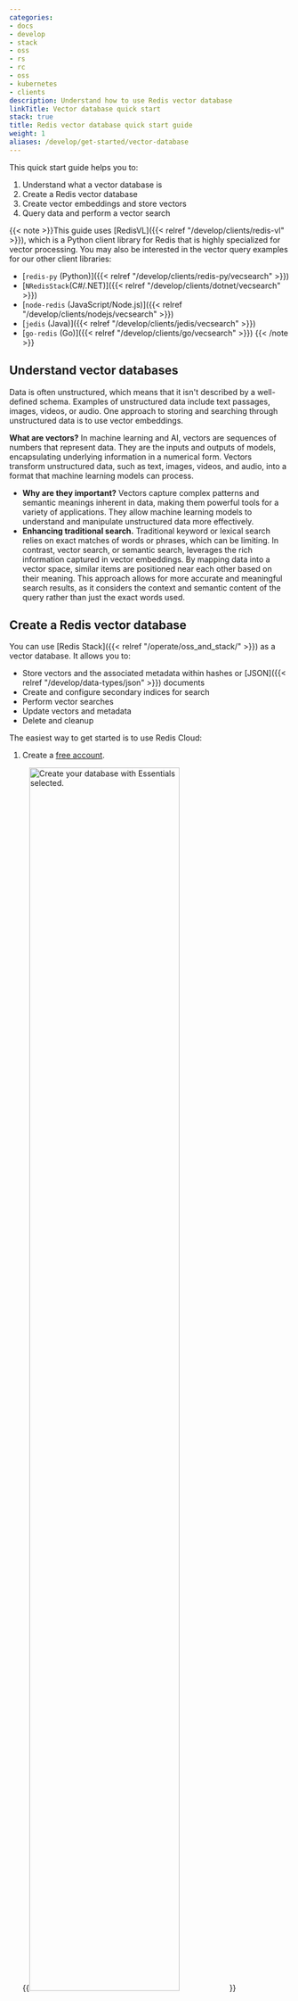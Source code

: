 ```yaml
---
categories:
- docs
- develop
- stack
- oss
- rs
- rc
- oss
- kubernetes
- clients
description: Understand how to use Redis vector database
linkTitle: Vector database quick start
stack: true
title: Redis vector database quick start guide
weight: 1
aliases: /develop/get-started/vector-database
---
```


This quick start guide helps you to:

1. Understand what a vector database is
2. Create a Redis vector database
3. Create vector embeddings and store vectors
4. Query data and perform a vector search

{{< note >}}This guide uses [RedisVL]({{< relref "/develop/clients/redis-vl" >}}),
which is a Python client library for Redis that is highly specialized for
vector processing. You may also be interested in the vector query examples
for our other client libraries:

- [`redis-py` (Python)]({{< relref "/develop/clients/redis-py/vecsearch" >}})
- [`NRedisStack`(C#/.NET)]({{< relref "/develop/clients/dotnet/vecsearch" >}})
- [`node-redis` (JavaScript/Node.js)]({{< relref "/develop/clients/nodejs/vecsearch" >}})
- [`jedis` (Java)]({{< relref "/develop/clients/jedis/vecsearch" >}})
- [`go-redis` (Go)]({{< relref "/develop/clients/go/vecsearch" >}})
{{< /note >}}

## Understand vector databases

Data is often unstructured, which means that it isn't described by a well-defined schema. Examples of unstructured data include text passages, images, videos, or audio. One approach to storing and searching through unstructured data is to use vector embeddings.

**What are vectors?** In machine learning and AI, vectors are sequences of numbers that represent data. They are the inputs and outputs of models, encapsulating underlying information in a numerical form. Vectors transform unstructured data, such as text, images, videos, and audio, into a format that machine learning models can process.

- **Why are they important?** Vectors capture complex patterns and semantic meanings inherent in data, making them powerful tools for a variety of applications. They allow machine learning models to understand and manipulate unstructured data more effectively.
- **Enhancing traditional search.** Traditional keyword or lexical search relies on exact matches of words or phrases, which can be limiting. In contrast, vector search, or semantic search, leverages the rich information captured in vector embeddings. By mapping data into a vector space, similar items are positioned near each other based on their meaning. This approach allows for more accurate and meaningful search results, as it considers the context and semantic content of the query rather than just the exact words used.


## Create a Redis vector database
You can use [Redis Stack]({{< relref "/operate/oss_and_stack/" >}}) as a vector database. It allows you to:

* Store vectors and the associated metadata within hashes or [JSON]({{< relref "/develop/data-types/json" >}}) documents
* Create and configure secondary indices for search
* Perform vector searches
* Update vectors and metadata
* Delete and cleanup

The easiest way to get started is to use Redis Cloud:

1. Create a [free account](https://redis.com/try-free?utm_source=redisio&utm_medium=referral&utm_campaign=2023-09-try_free&utm_content=cu-redis_cloud_users).

   {{<image filename="images/rc/quickstart-essentials.png" width="75%" alt="Create your database with Essentials selected." >}} 
2. Follow the instructions to create a free database.

This free Redis Cloud database comes out of the box with all the Redis Stack features.

You can alternatively use the [installation guides]({{< relref "/operate/oss_and_stack/install/install-stack/" >}}) to install Redis Stack on your local machine.

You need to have the following features configured for your Redis server: JSON and Search and query.

## Install the required Python packages

Create a Python virtual environment and install the following dependencies using `pip`:

* `redis`: You can find further details about the `redis-py` client library in the [clients]({{< relref "/develop/clients/redis-py" >}}) section of this documentation site.
* `pandas`: Pandas is a data analysis library.
* `sentence-transformers`: You will use the [SentenceTransformers](https://www.sbert.net/) framework to generate embeddings on full text.
* `tabulate`: `pandas` uses `tabulate` to render Markdown.

You will also need the following imports in your Python code:

{{< clients-example search_vss imports />}}

## Connect

Connect to Redis. By default, Redis returns binary responses. To decode them, you pass the `decode_responses` parameter set to `True`:

{{< clients-example search_vss connect />}}
<br/>
{{% alert title="Tip" color="warning" %}}
Instead of using a local Redis Stack server, you can copy and paste the connection details from the Redis Cloud database configuration page. Here is an example connection string of a Cloud database that is hosted in the AWS region `us-east-1` and listens on port 16379: `redis-16379.c283.us-east-1-4.ec2.cloud.redislabs.com:16379`. The connection string has the format `host:port`. You must also copy and paste the username and password of your Cloud database. The line of code for connecting with the default user changes then to `client = redis.Redis(host="redis-16379.c283.us-east-1-4.ec2.cloud.redislabs.com", port=16379, password="your_password_here", decode_responses=True)`.
{{% /alert  %}}


## Prepare the demo dataset

This quick start guide also uses the **bikes** dataset. Here is an example document from it:

```json
{
  "model": "Jigger",
  "brand": "Velorim",
  "price": 270,
  "type": "Kids bikes",
  "specs": {
    "material": "aluminium",
    "weight": "10"
  },
  "description": "Small and powerful, the Jigger is the best ride for the smallest of tikes! ..."
}
```

The `description` field contains free-form text descriptions of bikes and will be used to create vector embeddings.


###  1. Fetch the demo data
You need to first fetch the demo dataset as a JSON array:

{{< clients-example search_vss get_data />}}

Inspect the structure of one of the bike JSON documents:

{{< clients-example search_vss dump_data />}}

### 2. Store the demo data in Redis
Now iterate over the `bikes`  array to store the data as [JSON]({{< relref "/develop/data-types/json/" >}}) documents in Redis by using the [JSON.SET]({{< relref "commands/json.set/" >}}) command. The below code uses a [pipeline]({{< relref "/develop/use/pipelining" >}}) to minimize the network round-trip times:

{{< clients-example search_vss load_data />}}

Once loaded, you can retrieve a specific attribute from one of the JSON documents in Redis using a [JSONPath](https://goessner.net/articles/JsonPath/) expression:

{{< clients-example search_vss get />}}

### 3. Select a text embedding model

[HuggingFace](https://huggingface.co) has a large catalog of text embedding models that are locally servable through the `SentenceTransformers` framework. Here we use the [MS MARCO](https://microsoft.github.io/msmarco/) model that is widely used in search engines, chatbots, and other AI applications.

```python
from sentence_transformers import SentenceTransformer

embedder = SentenceTransformer('msmarco-distilbert-base-v4')
```

### 4. Generate text embeddings
Iterate over all the Redis keys with the prefix `bikes:`:

{{< clients-example search_vss get_keys />}}

Use the keys as input to the [JSON.MGET]({{< relref "commands/json.mget/" >}}) command, along with the `$.description` field, to collect the descriptions in a list. Then, pass the list of descriptions to the `.encode()` method:

{{< clients-example search_vss generate_embeddings />}}

Insert the vectorized descriptions to the bike documents in Redis using the [JSON.SET]({{< relref "commands/json.set" >}}) command. The following command inserts a new field into each of the documents under the JSONPath `$.description_embeddings`. Once again, do this using a pipeline to avoid unnecessary network round-trips:

{{< clients-example search_vss load_embeddings />}}

Inspect one of the updated bike documents using the [JSON.GET]({{< relref "commands/json.get" >}}) command:

{{< clients-example search_vss dump_example />}}

{{% alert title="Note" color="warning" %}}
When storing a vector embedding within a JSON document, the embedding is stored as a JSON array. In the example above, the array was shortened considerably for the sake of readability.
{{% /alert  %}}


## Create an index

### 1. Create an index with a vector field

You must create an index to query document metadata or to perform vector searches. Use the [FT.CREATE]({{< relref "commands/ft.create" >}}) command:

{{< clients-example search_vss create_index >}}
FT.CREATE idx:bikes_vss ON JSON
  PREFIX 1 bikes: SCORE 1.0
  SCHEMA
    $.model TEXT WEIGHT 1.0 NOSTEM
    $.brand TEXT WEIGHT 1.0 NOSTEM
    $.price NUMERIC
    $.type TAG SEPARATOR ","
    $.description AS description TEXT WEIGHT 1.0
    $.description_embeddings AS vector VECTOR FLAT 6 TYPE FLOAT32 DIM 768 DISTANCE_METRIC COSINE
{{< /clients-example >}}

Here is a breakdown of the `VECTOR` field definition:

* `$.description_embeddings AS vector`: The vector field's JSON path and its field alias `vector`.
* `FLAT`: Specifies the indexing method, which is either a flat index or a hierarchical navigable small world graph ([HNSW](https://arxiv.org/ftp/arxiv/papers/1603/1603.09320.pdf)).
* `TYPE FLOAT32`: Sets the float precision of a vector component, in this case a 32-bit floating point number.
* `DIM 768`: The length or dimension of the embeddings, determined by the chosen embedding model.
* `DISTANCE_METRIC COSINE`: The chosen distance function: [cosine distance](https://en.wikipedia.org/wiki/Cosine_similarity).

You can find further details about all these options in the [vector reference documentation]({{< relref "/develop/interact/search-and-query/advanced-concepts/vectors" >}}).

### 2. Check the state of the index

As soon as you execute the [FT.CREATE]({{< relref "commands/ft.create" >}}) command, the indexing process runs in the background. In a short time, all JSON documents should be indexed and ready to be queried. To validate that, you can use the [FT.INFO]({{< relref "commands/ft.info" >}}) command, which provides details and statistics about the index. Of particular interest are the number of documents successfully indexed and the number of failures:

{{< clients-example search_vss validate_index >}}
FT.INFO idx:bikes_vss
{{< /clients-example >}}

## Perform vector searches

This quick start guide focuses on vector search. However, you can learn more about how to query based on document metadata in the [document database quick start guide]({{< relref "/develop/get-started/document-database" >}}).

### 1. Embed your queries

The following code snippet shows a list of text queries you will use to perform vector search in Redis:

{{< clients-example search_vss def_bulk_queries />}}

First, encode each input query as a vector embedding using the same SentenceTransformers model:

{{< clients-example search_vss enc_bulk_queries />}}

<br/>
{{% alert title="Tip" color="warning" %}}
It is vital that you use the same embedding model to embed your queries as you did your documents. Using a different model will result in poor semantic search results or error.
{{% /alert  %}}

### 2. K-nearest neighbors (KNN) search
The KNN algorithm calculates the distance between the query vector and each vector in Redis based on the chosen distance function. It then returns the top K items with the smallest distances to the query vector. These are the most semantically similar items.

Now construct a query to do just that:

```python
query = (
    Query('(*)=>[KNN 3 @vector $query_vector AS vector_score]')
     .sort_by('vector_score')
     .return_fields('vector_score', 'id', 'brand', 'model', 'description')
     .dialect(2)
)
```

Let's break down the above query template:
- The filter expression `(*)` means `all`. In other words, no filtering was applied. You could replace it with an expression that filters by additional metadata.
- The `KNN` part of the query searches for the top 3 nearest neighbors.
- The query vector must be passed in as the param `query_vector`.
- The distance to the query vector is returned as `vector_score`.
- The results are sorted by this `vector_score`.
- Finally, it returns the fields `vector_score`,  `id`, `brand`, `model`, and `description` for each result.

{{% alert title="Note" color="warning" %}}
To utilize a vector query with the [`FT.SEARCH`]({{< relref "commands/ft.search/" >}}) command, you must specify DIALECT 2 or greater.
{{% /alert  %}}

You must pass the vectorized query as a byte array with the param name `query_vector`. The following code creates a Python NumPy array from the query vector and converts it into a compact, byte-level representation that can be passed as a parameter to the query:

```python
client.ft('idx:bikes_vss').search(
    query,
    {
      'query_vector': np.array(encoded_query, dtype=np.float32).tobytes()
    }
).docs
```

With the template for the query in place, you can execute all queries in a loop. Notice that the script calculates the `vector_score` for each result as `1 - doc.vector_score`. Because the cosine distance is used as the metric, the items with the smallest distance are closer and, therefore, more similar to the query.

Then, loop over the matched documents and create a list of results that can be converted into a Pandas table to visualize the results:

{{< clients-example search_vss define_bulk_query />}}

The query results show the individual queries' top three matches (our K parameter) along with the bike's id, brand, and model for each query.

For example, for the query "Best Mountain bikes for kids", the highest similarity score (`0.54`) and, therefore the closest match was the 'Nord' brand 'Chook air 5' bike model, described as:

> The Chook Air 5 gives kids aged six years and older a durable and uberlight mountain bike for their first experience on tracks and easy cruising through forests and fields. The lower top tube makes it easy to mount and dismount in any situation, giving your kids greater safety on the trails. The Chook Air 5 is the perfect intro to mountain biking.

From the description, this bike is an excellent match for younger children, and the embeddings accurately captured the semantics of the description.

{{< clients-example search_vss run_knn_query />}}

| query | score | id | brand | model | description |
| :--- | :--- | :--- | :--- | :--- | :--- |
| Best Mountain bikes for kids | 0.54 | bikes:003 | Nord | Chook air 5 | The Chook Air 5  gives kids aged six years and older a durable and uberlight mountain bike for their first experience on tracks and easy cruising through forests and fields. The lower  top tube makes it easy to mount and dismount in any situation, giving your kids greater safety on the trails. The Chook Air 5 is the perfect intro to mountain biking. |
|  | 0.51 | bikes:010 | nHill | Summit | This budget mountain bike from nHill performs well both on bike paths and on the trail. The fork with 100mm of travel absorbs rough terrain. Fat Kenda Booster tires give you grip in corners and on wet trails. The Shimano Tourney drivetrain offered enough gears for finding a comfortable pace to ride uphill, and the Tektro hydraulic disc brakes break smoothly. Whether you want an affordable bike that you can take to work, but also take trail riding on the weekends or you’re just after a stable,... |
|  | 0.46 | bikes:001 | Velorim | Jigger | Small and powerful, the Jigger is the best ride for the smallest of tikes! This is the tiniest kids’ pedal bike on the market available without a coaster brake, the Jigger is the vehicle of choice for the rare tenacious little rider raring to go. We say rare because this smokin’ little bike is not ideal for a nervous first-time rider, but it’s a true giddy up for a true speedster. The Jigger is a 12 inch lightweight kids bicycle and it will meet your little one’s need for speed. It’s a single... |


## Next steps

1. You can learn more about the query options, such as filters and vector range queries, by reading the [vector reference documentation]({{< relref "/develop/interact/search-and-query/advanced-concepts/vectors" >}}).
2. The complete [Redis Query Engine documentation]({{< relref "/develop/interact/search-and-query/" >}}) might be interesting for you.
3. If you want to follow the code examples more interactively, then you can use the [Jupyter notebook](https://github.com/RedisVentures/redis-vss-getting-started/blob/main/vector_similarity_with_redis.ipynb) that inspired this quick start guide.
4. If you want to see more advanced examples of a Redis vector database in action, visit the [Redis AI Resources](https://github.com/redis-developer/redis-ai-resources) page on GitHub.

## Continue learning with Redis University

{{< university-links >}}
